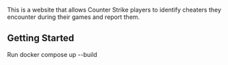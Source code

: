 This is a website that allows Counter Strike players to identify cheaters they encounter during their games and report them.

## Getting Started

Run docker compose up --build
